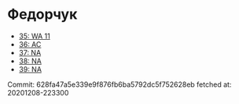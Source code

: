 # Федорчук
- [35: WA 11](35.md)
- [36: AC](36.md)
- [37: NA](37.md)
- [38: NA](38.md)
- [39: NA](39.md)

Commit: 628fa47a5e339e9f876fb6ba5792dc5f752628eb
 fetched at: 20201208-223300
